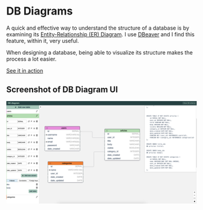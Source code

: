 # DB Diagrams

A quick and effective way to understand the structure of a database is by examining its [Entity-Relationship (ER) Diagram](https://en.wikipedia.org/wiki/Entity%E2%80%93relationship_model). I use [DBeaver](https://dbeaver.io/) and I find this feature, within it, very useful. 

When designing a database, being able to visualize its structure makes the process a lot easier.

[See it in action](https://irosgrim.github.io/db-diagram)

## Screenshot of DB Diagram UI

![db-diagram app](screenshot.png)
